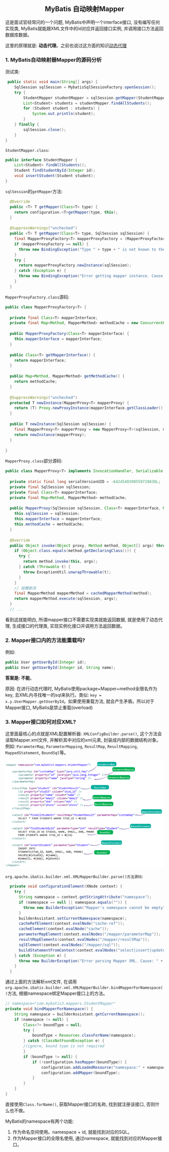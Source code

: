 ## <center>MyBatis 自动映射Mapper</center>

这是面试官经常问的一个问题, MyBatis中声明一个interface接口, 没有编写任何实现类, MyBatis就能跟XML文件中的id对应并返回接口实例, 并调用接口方法返回数据库数据。

这里的原理就是: **动态代理**。之前也说过这方面的知识[动态代理](develop_framework/Spring/Spring_AOP.md)

### 1. MyBatis自动映射器Mapper的源码分析

测试类:

```java
 public static void main(String[] args) {
    SqlSession sqlSession = MybatisSqlSessionFactory.openSession();
    try {
        StudentMapper studentMapper = sqlSession.getMapper(StudentMapper.class);
        List<Student> students = studentMapper.findAllStudents();
        for (Student student : students) {
            System.out.println(student);
        }
    } finally {
        sqlSession.close();
    }
}
```

`StudentMapper.class`:

```java
public interface StudentMapper {
	List<Student> findAllStudents();
	Student findStudentById(Integer id);
	void insertStudent(Student student);
}
```


`sqlSession`的`getMapper`方法:

```java
  @Override
  public <T> T getMapper(Class<T> type) {
    return configuration.<T>getMapper(type, this);
  }

  @SuppressWarnings("unchecked")
  public <T> T getMapper(Class<T> type, SqlSession sqlSession) {
    final MapperProxyFactory<T> mapperProxyFactory = (MapperProxyFactory<T>) knownMappers.get(type);
    if (mapperProxyFactory == null) {
      throw new BindingException("Type " + type + " is not known to the MapperRegistry.");
    }
    try {
      return mapperProxyFactory.newInstance(sqlSession);
    } catch (Exception e) {
      throw new BindingException("Error getting mapper instance. Cause: " + e, e);
    }
  }
```

`MapperProxyFactory.class`源码:

```java
public class MapperProxyFactory<T> {

  private final Class<T> mapperInterface;
  private final Map<Method, MapperMethod> methodCache = new ConcurrentHashMap<Method, MapperMethod>();

  public MapperProxyFactory(Class<T> mapperInterface) {
    this.mapperInterface = mapperInterface;
  }

  public Class<T> getMapperInterface() {
    return mapperInterface;
  }

  public Map<Method, MapperMethod> getMethodCache() {
    return methodCache;
  }

  @SuppressWarnings("unchecked")
  protected T newInstance(MapperProxy<T> mapperProxy) {
    return (T) Proxy.newProxyInstance(mapperInterface.getClassLoader(), new Class[] { mapperInterface }, mapperProxy);
  }

  public T newInstance(SqlSession sqlSession) {
    final MapperProxy<T> mapperProxy = new MapperProxy<T>(sqlSession, mapperInterface, methodCache);
    return newInstance(mapperProxy);
  }

}
```

`MapperProxy.class`部分源码:

```java
public class MapperProxy<T> implements InvocationHandler, Serializable {

  private static final long serialVersionUID = -6424540398559729838L;
  private final SqlSession sqlSession;
  private final Class<T> mapperInterface;
  private final Map<Method, MapperMethod> methodCache;

  public MapperProxy(SqlSession sqlSession, Class<T> mapperInterface, Map<Method, MapperMethod> methodCache) {
    this.sqlSession = sqlSession;
    this.mapperInterface = mapperInterface;
    this.methodCache = methodCache;
  }

  @Override
  public Object invoke(Object proxy, Method method, Object[] args) throws Throwable {
    if (Object.class.equals(method.getDeclaringClass())) {
      try {
        return method.invoke(this, args);
      } catch (Throwable t) {
        throw ExceptionUtil.unwrapThrowable(t);
      }
    }
    // 投鞭断流
    final MapperMethod mapperMethod = cachedMapperMethod(method);
    return mapperMethod.execute(sqlSession, args);
  }
  // ...
```

看到这就能明白, 所谓mapper接口不需要实现类就能返回数据, 就是使用了动态代理, 生成接口的代理类, 实现实例化接口并调用方法返回数据。



### 2. Mapper接口内的方法能重载吗?

例如:

```java
public User getUserById(Integer id);
public User getUserById(Integer id, String name);
```

**答案是: 不能**。

原因: 在进行动态代理时, MyBatis使用package+Mapper+method全限名作为key, 去XML内寻找唯一的sql来执行。类似: `key = x.y.UserMapper.getUserById`。如果使用重载方法, 就会产生矛盾。所以对于Mapper接口, MyBatis是禁止重载(overload)

### 3. Mapper接口如何对应XML?

这里面最核心的点就是XML配置解析器: `XMLConfigBuilder.parse()`, 这个方法会读取Mapper.xml文件, 并解析其中对应的xml元素, 封装成内部的数据结构对象。例如: `ParameterMap`, `ParameterMapping`, `ResultMap`, `ResultMapping`, `MappedStatement`, `BoundSql`等。

![MyBatis_MapperXML](/develop_framework/Mybatis/img/MyBatis_MapperXML.png)

`org.apache.ibatis.builder.xml.XMLMapperBuilder.parse()方法源码`:

```java
  private void configurationElement(XNode context) {
    try {
      String namespace = context.getStringAttribute("namespace");
      if (namespace == null || namespace.equals("")) {
        throw new BuilderException("Mapper's namespace cannot be empty");
      }
      builderAssistant.setCurrentNamespace(namespace);
      cacheRefElement(context.evalNode("cache-ref"));
      cacheElement(context.evalNode("cache"));
      parameterMapElement(context.evalNodes("/mapper/parameterMap"));
      resultMapElements(context.evalNodes("/mapper/resultMap"));
      sqlElement(context.evalNodes("/mapper/sql"));
      buildStatementFromContext(context.evalNodes("select|insert|update|delete"));
    } catch (Exception e) {
      throw new BuilderException("Error parsing Mapper XML. Cause: " + e, e);
    }
  }
```

通过上面的方法解析xml文件, 在调用`org.apache.ibatis.builder.xml.XMLMapperBuilder.bindMapperForNamespace()`方法, 根据namespace绑定Mapper接口上的方法。

```java
// namespace="com.mybatis3.mappers.StudentMapper"
private void bindMapperForNamespace() {
    String namespace = builderAssistant.getCurrentNamespace();
    if (namespace != null) {
        Class<?> boundType = null;
        try {
            boundType = Resources.classForName(namespace);
        } catch (ClassNotFoundException e) {
        //ignore, bound type is not required
        }
        if (boundType != null) {
            if (!configuration.hasMapper(boundType)) {
                configuration.addLoadedResource("namespace:" + namespace);
                configuration.addMapper(boundType);
            }
        }
    }
}
```

直接使用`Class.forName()`, 获取Mapper接口的名称, 找到就注册该接口, 否则什么也不做。

MyBatis的namespace有两个功能:

1. 作为命名空间使用。namespace + id, 就能找到对应的SQL。
2. 作为Mapper接口的全限名使用, 通过namespace, 就能找到对应的Mapper接口。


